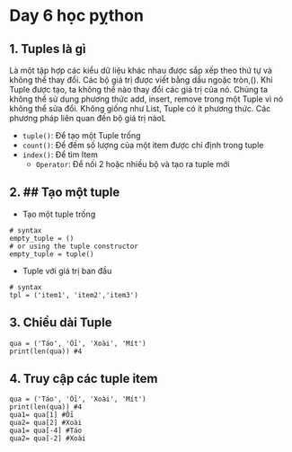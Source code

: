 # Day 6 học pỵthon
## 1. Tuples là gì
Là một tập hợp các kiểu dữ liệu khác nhau được sắp xếp theo thứ tự và không thể thay đổi. Các bộ giá trị được viết bằng dấu ngoặc tròn,(). Khi Tuple được tạo, ta không thể nào thay đổi các giá trị của nó. Chúng ta không thể sử dụng phương thức add, insert, remove trong một Tuple vì nó không thể sửa đổi. Không giống như List, Tuple có ít phương thức. Các phương pháp liên quan đến bộ giá trị nàoL
* `tuple()`: Để tạo một Tuple trống
* `count()`: Để đếm số lượng của một item được chỉ định trong tuple
* `index()`: Để tìm Item 
    * `Operator`: Để nối 2 hoặc nhiều bộ và tạo ra tuple mới
## 2. ## Tạo một tuple
* Tạo một tuple trống
```
# syntax
empty_tuple = ()
# or using the tuple constructor
empty_tuple = tuple()
```
* Tuple với giá trị ban đầu
```
# syntax
tpl = ('item1', 'item2','item3')
```
## 3. Chiều dài Tuple


```
qua = ('Táo', 'Ổi', 'Xoài', 'Mít')
print(len(qua)) #4

```

## 4. Truy cập các tuple item
```
qua = ('Táo', 'Ổi', 'Xoài', 'Mít')
print(len(qua)) #4
qua1= qua[1] #Ổi
qua2= qua[2] #Xoài
qua1= qua[-4] #Táo
qua2= qua[-2] #Xoài
```